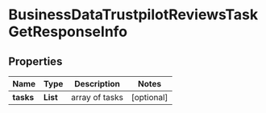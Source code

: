 # BusinessDataTrustpilotReviewsTaskGetResponseInfo


## Properties

| Name | Type | Description | Notes |
|------------ | ------------- | ------------- | -------------|
**tasks** | **List<BusinessDataTrustpilotReviewsTaskGetTaskInfo>** | array of tasks |[optional]|